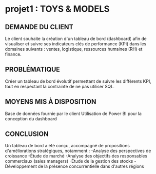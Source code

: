 # projet1 : TOYS & MODELS

## DEMANDE DU CLIENT

Le client souhaite la création d'un tableau de bord (dashboard) afin de visualiser 
et suivre ses indicateurs clés de performance (KPI) dans les domaines suivants :
ventes, logistique, ressources humaines (RH) et finance.

## PROBLÉMATIQUE

Créer un tableau de bord évolutif permettant de suivre les différents KPI,
tout en respectant la contrainte de ne pas utiliser SQL.

## MOYENS MIS À DISPOSITION

Base de données fournie par le client
Utilisation de Power BI pour la conception du dashboard

## CONCLUSION

Un tableau de bord a été conçu, accompagné de propositions d'améliorations stratégiques, notamment :
-Analyse des perspectives de croissance
-Étude de marché
-Analyse des objectifs des responsables commerciaux (sales managers)
-Étude de la gestion des stocks
-Développement de la présence concurrentielle dans d'autres régions